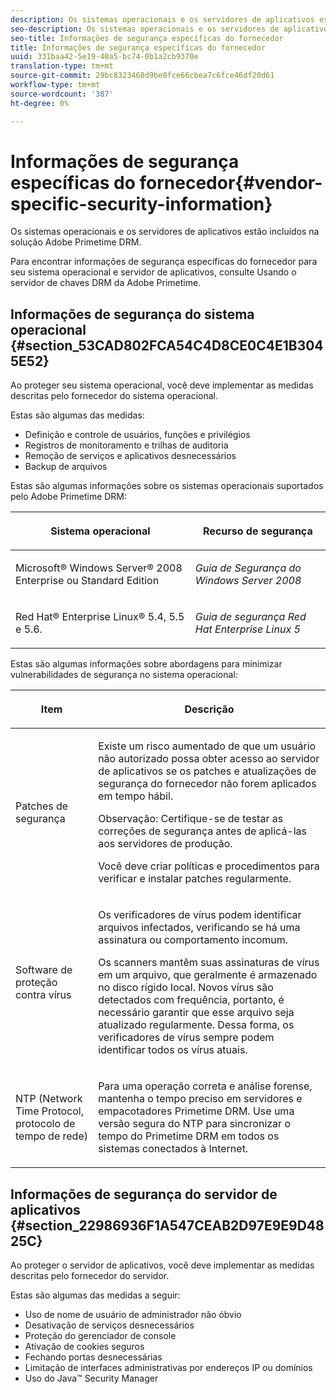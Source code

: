 ```yaml
---
description: Os sistemas operacionais e os servidores de aplicativos estão incluídos na solução Adobe Primetime DRM.
seo-description: Os sistemas operacionais e os servidores de aplicativos estão incluídos na solução Adobe Primetime DRM.
seo-title: Informações de segurança específicas do fornecedor
title: Informações de segurança específicas do fornecedor
uuid: 331baa42-5e19-40a5-bc74-0b1a2cb9370e
translation-type: tm+mt
source-git-commit: 29bc8323460d9be0fce66cbea7c6fce46df20d61
workflow-type: tm+mt
source-wordcount: '387'
ht-degree: 0%

---
```



# Informações de segurança específicas do fornecedor{#vendor-specific-security-information}

Os sistemas operacionais e os servidores de aplicativos estão incluídos na solução Adobe Primetime DRM.

Para encontrar informações de segurança específicas do fornecedor para seu sistema operacional e servidor de aplicativos, consulte Usando o servidor de chaves DRM da Adobe Primetime.

## Informações de segurança do sistema operacional {#section_53CAD802FCA54C4D8CE0C4E1B3045E52}

Ao proteger seu sistema operacional, você deve implementar as medidas descritas pelo fornecedor do sistema operacional.

Estas são algumas das medidas:

* Definição e controle de usuários, funções e privilégios
* Registros de monitoramento e trilhas de auditoria
* Remoção de serviços e aplicativos desnecessários
* Backup de arquivos

Estas são algumas informações sobre os sistemas operacionais suportados pelo Adobe Primetime DRM:

<table frame="all" colsep="1" rowsep="1" class="+ topic/table adobe-d/table " id="table_ugl_kjz_n4"> 
 <thead class="- topic/thead "> 
  <tr rowsep="1" class="- topic/row "> 
   <th colname="1" class="- topic/entry entry"> <p class="- topic/p ">Sistema operacional </p> </th> 
   <th colname="2" class="- topic/entry entry"> <p class="- topic/p ">Recurso de segurança </p> </th> 
  </tr> 
 </thead>
 <tbody class="- topic/tbody "> 
  <tr rowsep="1" class="- topic/row "> 
   <td colname="1" class="- topic/entry "> <p class="- topic/p ">Microsoft® Windows Server® 2008 Enterprise ou Standard Edition </p> </td> 
   <td colname="2" class="- topic/entry "> <p class="- topic/p "><i class="+ topic/ph hi-d/i ">Guia de Segurança do Windows Server 2008</i> </p> </td> 
  </tr> 
  <tr rowsep="0" class="- topic/row "> 
   <td colname="1" class="- topic/entry "> <p class="- topic/p ">Red Hat® Enterprise Linux® 5.4, 5.5 e 5.6. </p> </td> 
   <td colname="2" class="- topic/entry "> <p class="- topic/p "><i class="+ topic/ph hi-d/i ">Guia de segurança Red Hat Enterprise Linux 5</i> </p> </td> 
  </tr> 
 </tbody> 
</table>

Estas são algumas informações sobre abordagens para minimizar vulnerabilidades de segurança no sistema operacional:

<table frame="all" colsep="1" rowsep="1" class="+ topic/table adobe-d/table " id="table_whl_kjz_n4"> 
 <thead class="- topic/thead "> 
  <tr rowsep="1" class="- topic/row "> 
   <th colname="1" class="- topic/entry entry"> <p class="- topic/p ">Item </p> </th> 
   <th colname="2" class="- topic/entry entry"> <p class="- topic/p ">Descrição </p> </th> 
  </tr> 
 </thead>
 <tbody class="- topic/tbody "> 
  <tr rowsep="1" class="- topic/row "> 
   <td colname="1" class="- topic/entry "> <p class="- topic/p ">Patches de segurança </p> </td> 
   <td colname="2" class="- topic/entry "> <p class="- topic/p ">Existe um risco aumentado de que um usuário não autorizado possa obter acesso ao servidor de aplicativos se os patches e atualizações de segurança do fornecedor não forem aplicados em tempo hábil. </p> <p>Observação:  Certifique-se de testar as correções de segurança antes de aplicá-las aos servidores de produção. </p> <p class="- topic/p ">Você deve criar políticas e procedimentos para verificar e instalar patches regularmente. </p> </td> 
  </tr> 
  <tr rowsep="1" class="- topic/row "> 
   <td colname="1" class="- topic/entry "> <p class="- topic/p ">Software de proteção contra vírus </p> </td> 
   <td colname="2" class="- topic/entry "> <p class="- topic/p ">Os verificadores de vírus podem identificar arquivos infectados, verificando se há uma assinatura ou comportamento incomum. </p> <p>Os scanners mantêm suas assinaturas de vírus em um arquivo, que geralmente é armazenado no disco rígido local. Novos vírus são detectados com frequência, portanto, é necessário garantir que esse arquivo seja atualizado regularmente. Dessa forma, os verificadores de vírus sempre podem identificar todos os vírus atuais. </p> </td> 
  </tr> 
  <tr rowsep="0" class="- topic/row "> 
   <td colname="1" class="- topic/entry "> <p class="- topic/p ">NTP (Network Time Protocol, protocolo de tempo de rede) </p> </td> 
   <td colname="2" class="- topic/entry "> <p class="- topic/p ">Para uma operação correta e análise forense, mantenha o tempo preciso em servidores e empacotadores Primetime DRM. Use uma versão segura do NTP para sincronizar o tempo do Primetime DRM em todos os sistemas conectados à Internet. </p> </td> 
  </tr> 
 </tbody> 
</table>

## Informações de segurança do servidor de aplicativos {#section_22986936F1A547CEAB2D97E9E9D4825C}

Ao proteger o servidor de aplicativos, você deve implementar as medidas descritas pelo fornecedor do servidor.

Estas são algumas das medidas a seguir:

* Uso de nome de usuário de administrador não óbvio
* Desativação de serviços desnecessários
* Proteção do gerenciador de console
* Ativação de cookies seguros
* Fechando portas desnecessárias
* Limitação de interfaces administrativas por endereços IP ou domínios
* Uso do Java™ Security Manager

